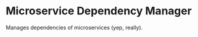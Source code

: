 Microservice Dependency Manager
===============================

Manages dependencies of microservices (yep, really).
